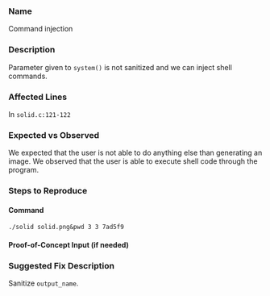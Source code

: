 
### Name
Command injection

### Description

Parameter given to `system()` is not sanitized and we can inject shell commands.

### Affected Lines
In `solid.c:121-122`

### Expected vs Observed
We expected that the user is not able to do anything else than generating an image. We observed that the user is able to execute shell code through the program.

### Steps to Reproduce

#### Command

```
./solid solid.png&pwd 3 3 7ad5f9
```
#### Proof-of-Concept Input (if needed)


### Suggested Fix Description
Sanitize `output_name`.